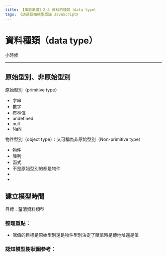 ```yaml
---
title: 【事前準備】2-3 資料的種類（data type）
tags: 《透過認知模型認識 JavaScript》
---
```


# 資料種類（data type）

<!-- ![](https://i.imgur.com/zNJueBL.png) -->
<!-- ![](https://i.imgur.com/fEx2YXe.jpg) -->

小時候

---

## 原始型別、非原始型別

原始型別（primitive type）
- 字串
- 數字
- 布林值
- undefined
- null
- NaN

物件型別（object type）：又可稱為非原始型別（Non-primitive type）
- 物件
- 陣列
- 函式
- 不是原始型別的都是物件
-
-


## 建立模型時間
目標：釐清資料類型

### 整理重點：

- 賦值的目標是原始型別還是物件型別決定了賦值時是傳地址還是值

### 認知模型樹狀圖參考：

